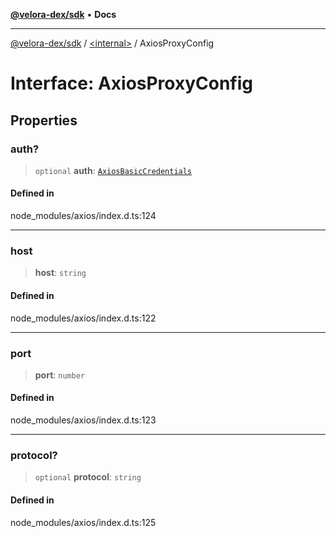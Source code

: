 [**@velora-dex/sdk**](../../README.md) • **Docs**

***

[@velora-dex/sdk](../../globals.md) / [\<internal\>](../README.md) / AxiosProxyConfig

# Interface: AxiosProxyConfig

## Properties

### auth?

> `optional` **auth**: [`AxiosBasicCredentials`](AxiosBasicCredentials.md)

#### Defined in

node\_modules/axios/index.d.ts:124

***

### host

> **host**: `string`

#### Defined in

node\_modules/axios/index.d.ts:122

***

### port

> **port**: `number`

#### Defined in

node\_modules/axios/index.d.ts:123

***

### protocol?

> `optional` **protocol**: `string`

#### Defined in

node\_modules/axios/index.d.ts:125
